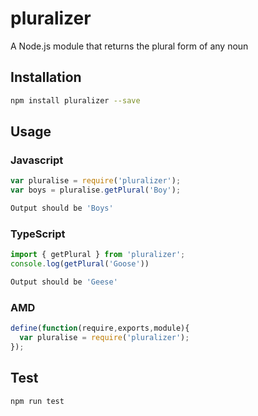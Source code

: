 # pluralizer
A Node.js module that returns the plural form of any noun
## Installation 
```sh
npm install pluralizer --save
```
## Usage
### Javascript
```javascript
var pluralise = require('pluralizer');
var boys = pluralise.getPlural('Boy');
```
```sh
Output should be 'Boys'
```
### TypeScript
```typescript
import { getPlural } from 'pluralizer';
console.log(getPlural('Goose'))
```
```sh
Output should be 'Geese'
```
### AMD
```javascript
define(function(require,exports,module){
  var pluralise = require('pluralizer');
});
```
## Test 
```sh
npm run test
```